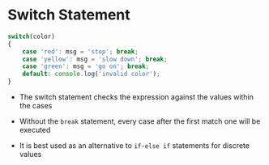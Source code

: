# Switch Statement

```js
switch(color)
{
    case 'red': msg = 'stop'; break;
    case 'yellow': msg = 'slow down'; break;
    case 'green': msg = 'go on'; break;
    default: console.log('invalid color');
}
```

- The switch statement checks the expression against the values within the cases

- Without the `break` statement, every case after the first match one will be
executed

- It is best used as an alternative to `if-else if` statements for discrete
values
